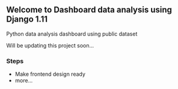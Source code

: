 ## Welcome to Dashboard data analysis using Django 1.11 
Python data analysis dashboard using public dataset


Will be updating this project soon...

### Steps
* Make frontend design ready
* more...
